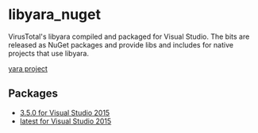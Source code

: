 # libyara_nuget
VirusTotal's libyara compiled and packaged for Visual Studio.
The bits are released as NuGet packages and provide libs and includes for native projects that use libyara.

[yara project](https://github.com/VirusTotal/yara)

## Packages

* [3.5.0 for Visual Studio 2015](https://www.nuget.org/packages/libyara_vs2015/)
* [latest for Visual Studio 2015](https://www.nuget.org/packages/libyara_vs2015_prerelease/3.5.0)